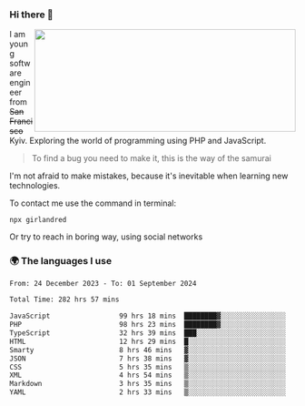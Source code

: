 ### Hi there 👋  

<img align='right' src="https://github-readme-stats.vercel.app/api?username=girlandred&count_private=true&show_icons=true&include_all_commits=true&hide_rank=true&hide_title=true&theme=buefy&card_width=300" width=460 height=180>


I am young software engineer from ~~San Francisco~~ Kyiv. Exploring the world of programming using PHP and JavaScript.


> To find a bug you need to make it, this is the way of the samurai



I'm not afraid to make mistakes, because it's inevitable when learning new technologies.

To contact me use the command in terminal:

```
npx girlandred
```

Or try to reach in boring way, using social networks


### 🌍 The languages I use

<!--START_SECTION:waka-->

```txt
From: 24 December 2023 - To: 01 September 2024

Total Time: 282 hrs 57 mins

JavaScript                 99 hrs 18 mins  ████████▓░░░░░░░░░░░░░░░░   35.09 %
PHP                        98 hrs 23 mins  ████████▓░░░░░░░░░░░░░░░░   34.77 %
TypeScript                 32 hrs 39 mins  ███░░░░░░░░░░░░░░░░░░░░░░   11.54 %
HTML                       12 hrs 29 mins  █░░░░░░░░░░░░░░░░░░░░░░░░   04.41 %
Smarty                     8 hrs 46 mins   ▓░░░░░░░░░░░░░░░░░░░░░░░░   03.10 %
JSON                       7 hrs 38 mins   ▓░░░░░░░░░░░░░░░░░░░░░░░░   02.70 %
CSS                        5 hrs 35 mins   ▒░░░░░░░░░░░░░░░░░░░░░░░░   01.98 %
XML                        4 hrs 54 mins   ▒░░░░░░░░░░░░░░░░░░░░░░░░   01.74 %
Markdown                   3 hrs 35 mins   ▒░░░░░░░░░░░░░░░░░░░░░░░░   01.27 %
YAML                       2 hrs 33 mins   ▒░░░░░░░░░░░░░░░░░░░░░░░░   00.91 %
```

<!--END_SECTION:waka-->
